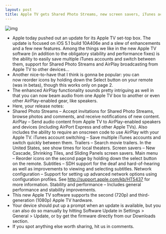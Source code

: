 ```yaml
---
layout: post
title: Apple TV gets Shared Photo Streams, new screen savers, iTunes account switching and more
---
```

![img](http://media.idownloadblog.com/wp-content/uploads/2012/05/apple-tv-menu.jpg)
* Apple today pushed out an update for its Apple TV set-top box. The update is focused on iOS 5.1 build 10A406e and a slew of enhancements and a few new features. Among the things we like in the new Apple TV software (in addition to the obligatory stability and performance fixes) is the ability to easily save multiple iTunes accounts and switch between them, support for Shared Photo Streams and AirPlay broadcasting from Apple TV to other devices…
* Another nice-to-have that I think is gonna be popular: you can now reorder icons by holding down the Select button on your remote (was in betas), though this works only on page 2.
* The enhanced AirPlay functionality sounds pretty intriguing as well in that you can now beam audio from one Apple TV box to another or even other AirPlay-enabled gear, like speakers.
* Here, your release notes:
* Shared Photo Streams – Accept invitations for Shared Photo Streams, browse photos and comments, and receive notifications of new content. AirPlay – Send audio content from Apple TV to AirPlay-enabled speakers and devices (including AirPort Express and other Apple TVs). Also includes the ability to require an onscreen code to use AirPlay with your Apple TV. iTunes account switching – Save multiple iTunes accounts and switch quickly between them. Trailers – Search movie trailers. In the United States, see show times for local theaters. Screen savers – New Cascade, Shrinking Tiles, and Sliding Panels screen savers. Main menu – Reorder icons on the second page by holding down the select button on the remote. Subtitles – SDH support for the deaf and hard-of-hearing as well as improvements to viewing and selecting subtitles. Network configuration – Support for setting up advanced network options using configuration profiles. See http://support.apple.com/kb/HT5437 for more information. Stability and performance – Includes general performance and stability improvements.
* This new Apple TV software supports the second (720p) and third-generation (1080p) Apple TV hardware.
* Your device should put up a prompt when an update is available, but you can also do so manually by hitting Software Update in Settings > General > Update, or by get the firmware directly from our Downloads section.
* If you spot anything else worth sharing, hit us in comments.

